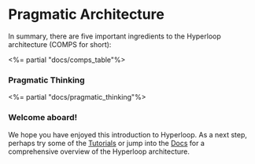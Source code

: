 # Pragmatic Architecture

In summary, there are five important ingredients to the Hyperloop architecture (COMPS for short):

<%= partial "docs/comps_table"%>

### Pragmatic Thinking

<%= partial "docs/pragmatic_thinking"%>

### Welcome aboard!

We hope you have enjoyed this introduction to Hyperloop. As a next step, perhaps try some of the [Tutorials](/tutorials) or jump into the [Docs](/docs/architecture) for a comprehensive overview of the Hyperloop architecture.
